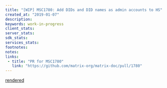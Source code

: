 ```yaml
---
title: "[WIP] MSC1780: Add DIDs and DID names as admin accounts to HS"
created_at: "2019-01-07"
description:
keywords: work-in-progress
client_stats:
server_stats:
sdk_stats:
services_stats:
footnotes:
notes:
links:
 - title: "PR for MSC1780"
   link: "https://github.com/matrix-org/matrix-doc/pull/1780"
---
```

[rendered](https://github.com/friedger/matrix-doc/blob/3pid_did_admin_accounts/proposals/1780-3pid-did-admin-account.md)
